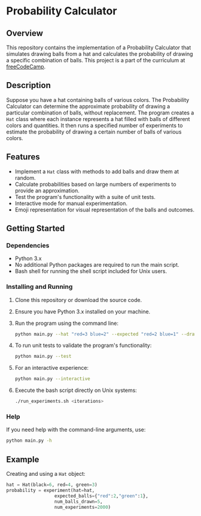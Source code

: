 # Probability Calculator

## Overview

This repository contains the implementation of a Probability Calculator that simulates drawing balls from a hat and calculates the probability of drawing a specific combination of balls. This project is a part of the curriculum at [freeCodeCamp](https://www.freecodecamp.org/learn/scientific-computing-with-python/scientific-computing-with-python-projects/probability-calculator).

## Description

Suppose you have a hat containing balls of various colors. The Probability Calculator can determine the approximate probability of drawing a particular combination of balls, without replacement. The program creates a `Hat` class where each instance represents a hat filled with balls of different colors and quantities. It then runs a specified number of experiments to estimate the probability of drawing a certain number of balls of various colors.

## Features

- Implement a `Hat` class with methods to add balls and draw them at random.
- Calculate probabilities based on large numbers of experiments to provide an approximation.
- Test the program's functionality with a suite of unit tests.
- Interactive mode for manual experimentation.
- Emoji representation for visual representation of the balls and outcomes.

## Getting Started

### Dependencies

- Python 3.x
- No additional Python packages are required to run the main script.
- Bash shell for running the shell script included for Unix users.

### Installing and Running

1. Clone this repository or download the source code.
2. Ensure you have Python 3.x installed on your machine.
3. Run the program using the command line:


   ```bash
   python main.py --hat "red=3 blue=2" --expected "red=2 blue=1" --draw 5 --experiments 1000
   ```


4. To run unit tests to validate the program's functionality:


   ```bash
   python main.py --test
   ```


5. For an interactive experience:


   ```bash
   python main.py --interactive
   ```


6. Execute the bash script directly on Unix systems:


   ```bash
   ./run_experiments.sh <iterations>
   ```

### Help

If you need help with the command-line arguments, use:

```bash
python main.py -h
```

## Example

Creating and using a `Hat` object:

```python
hat = Hat(black=6, red=4, green=3)
probability = experiment(hat=hat,
                  expected_balls={"red":2,"green":1},
                  num_balls_drawn=5,
                  num_experiments=2000)
```